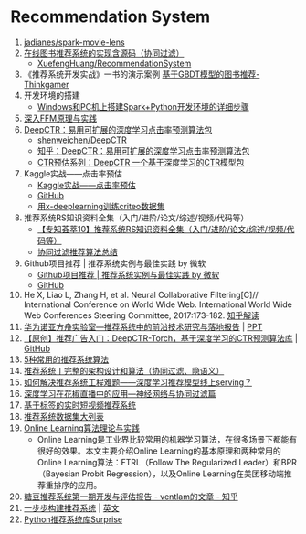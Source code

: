 # Recommendation System

1. [jadianes/spark-movie-lens](https://github.com/jadianes/spark-movie-lens)
1. [在线图书推荐系统的实现含源码（协同过滤）](https://zhuanlan.zhihu.com/p/31473161)
	- [XuefengHuang/RecommendationSystem](https://github.com/XuefengHuang/RecommendationSystem)
1. 《推荐系统开发实战》一书的演示案例 [基于GBDT模型的图书推荐-Thinkgamer](https://github.com/Thinkgamer/BookRecSys)
1. 开发环境的搭建
	- [Windows和PC机上搭建Spark+Python开发环境的详细步骤]( https://mp.weixin.qq.com/s?__biz=MzI5MzIwNDI1MQ==&mid=2650120932&idx=5&sn=fa924c8677411661a31df945b330c028&chksm=f474ba90c303338678dcd26edd5707d667c4bbe4a93b1f4e33591892cd858fd2da8db988be38&mpshare=1&scene=23&srcid=0117k0pBqKT5ucoXacbBHMfW&client=tim&ADUIN=278793087&ADSESSION=1517886579&ADTAG=CLIENT.QQ.5537_.0&ADPUBNO=26752#rd)
1. [深入FFM原理与实践](https://tech.meituan.com/2016/03/03/deep-understanding-of-ffm-principles-and-practices.html)
1. [DeepCTR：易用可扩展的深度学习点击率预测算法包](https://zhuanlan.zhihu.com/p/53231955)
	- [shenweichen/DeepCTR](https://github.com/shenweichen/DeepCTR)
	- [知乎：DeepCTR：易用可扩展的深度学习点击率预测算法包](https://zhuanlan.zhihu.com/p/53231955)
	- [CTR预估系列：DeepCTR 一个基于深度学习的CTR模型包](https://tianchi.aliyun.com/notebook-ai/detail?postId=64412)
1. Kaggle实战——点击率预估
	- [Kaggle实战——点击率预估](https://zhuanlan.zhihu.com/p/32500652)
	- [GitHub](https://github.com/chengstone/kaggle_criteo_ctr_challenge-)
	- [用x-deeplearning训练criteo数据集](https://zhuanlan.zhihu.com/p/62604326)
1. 推荐系统RS知识资料全集（入门/进阶/论文/综述/视频/代码等）
	- [【专知荟萃10】推荐系统RS知识资料全集（入门/进阶/论文/综述/视频/代码等）](https://mp.weixin.qq.com/s/hlkTdxbtShKnQFmD-bSSSw)
	- [协同过滤推荐算法总结](https://www.cnblogs.com/pinard/p/6349233.html)
1. Github项目推荐 | 推荐系统实例与最佳实践 by 微软
	- [Github项目推荐 | 推荐系统实例与最佳实践 by 微软](https://ai.yanxishe.com/page/blogDetail/9765)
	- [GitHub](https://github.com/Microsoft/Recommenders)
1. He X, Liao L, Zhang H, et al. Neural Collaborative Filtering[C]// International Conference on World Wide Web. International World Wide Web Conferences Steering Committee, 2017:173-182. [知乎解读](https://zhuanlan.zhihu.com/p/31122667)
1. [华为诺亚方舟实验室—推荐系统中的前沿技术研究与落地报告](https://mp.weixin.qq.com/s/i2qhAZ7DymnscC4TYAJkFA) | [PPT](https://download.csdn.net/meeting/meeting_detail/50)
1. [【原创】推荐广告入门：DeepCTR-Torch，基于深度学习的CTR预测算法库](https://mp.weixin.qq.com/s/vmGkk9dr_19Kj9x43JSaXQ) | [GitHub](https://github.com/shenweichen/DeepCTR-Torch)
1. [5种常用的推荐系统算法](https://zhan-bin.github.io/2018/10/14/5%E7%A7%8D%E5%B8%B8%E7%94%A8%E7%9A%84%E6%8E%A8%E8%8D%90%E7%B3%BB%E7%BB%9F%E7%AE%97%E6%B3%95/)
1. [推荐系统丨完整的架构设计和算法（协同过滤、隐语义）](https://mp.weixin.qq.com/s/nXpcV_mRdqyXOYthoJQ9vQ)
1. [如何解决推荐系统工程难题——深度学习推荐模型线上serving？](https://zhuanlan.zhihu.com/p/77664408)
1. [深度学习在花椒直播中的应用—神经网络与协同过滤篇](https://mp.weixin.qq.com/s/Iddu4zs3EGv20fPbBpISdA)
1. [基于标签的实时短视频推荐系统](https://mp.weixin.qq.com/s?__biz=MzI1NjM1ODEyMg==&mid=2247484465&idx=1&sn=523c249a933f9c839c987f024294b9ed&chksm=ea26a7b4dd512ea2ca14bc15904b0a39a9a33433104fea0e64253dd8f348872c2166ad95e6ea&mpshare=1&scene=23&srcid=&sharer_sharetime=1571030621061&sharer_shareid=86df526ea8cfcae64c325025fe11e72a#rd)
1. [推荐系统数据集大列表](https://mp.weixin.qq.com/s/Ev7-mEQZASmfxE48Sf6cLQ)
1. [Online Learning算法理论与实践](https://tech.meituan.com/2016/04/21/online-learning.html)
	- Online Learning是工业界比较常用的机器学习算法，在很多场景下都能有很好的效果。本文主要介绍Online Learning的基本原理和两种常用的Online Learning算法：FTRL（Follow The Regularized Leader）和BPR（Bayesian Probit Regression），以及Online Learning在美团移动端推荐重排序的应用。
1. [糖豆推荐系统第一期开发与评估报告 - ventlam的文章 - 知乎](https://zhuanlan.zhihu.com/p/24945454)
1. [一步步构建推荐系统](https://mp.weixin.qq.com/s/fxwRGqZ0JzObgg9NWaWlyQ) | [英文](https://towardsdatascience.com/building-and-testing-recommender-systems-with-surprise-step-by-step-d4ba702ef80b)
1. [Python推荐系统库Surprise](https://zhuanlan.zhihu.com/p/44381354)